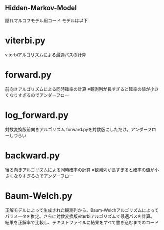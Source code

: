 ## Hidden-Markov-Model
隠れマルコフモデル用コード
モデルは以下

# viterbi.py
viterbiアルゴリズムによる最適パスの計算

# forward.py
前向きアルゴリズムによる同時確率の計算
※観測列が長すぎると確率の値が小さくなりすぎるのでアンダーフロー

# log_forward.py
対数変換版前向きアルゴリズム
forward.pyを対数版にしただけ。アンダーフローしづらい

# backward.py
後ろ向きアルゴリズムによる同時確率の計算
※観測列が長すぎると確率の値が小さくなりすぎるのでアンダーフロー

# Baum-Welch.py
正解モデルによって生成された観測列から、Baum-Welchアルゴリズムによってパラメータを推定。さらに対数変換版viterbiアルゴリズムで最適パスを計算。
結果を正解率で比較し、テキストファイルに結果をすべて書き込むまでのコード
